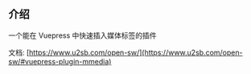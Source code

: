 ## 介绍

一个能在 Vuepress 中快速插入媒体标签的插件

文档: [https://www.u2sb.com/open-sw/](https://www.u2sb.com/open-sw/#vuepress-plugin-mmedia)
